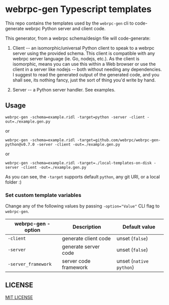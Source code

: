webrpc-gen Typescript templates
===============================

This repo contains the templates used by the `webrpc-gen` cli to code-generate
webrpc Python server and client code.

This generator, from a webrpc schema/design file will code-generate:

1. Client -- an isomorphic/universal Python client to speak to a webrpc server using the
provided schema. This client is compatible with any webrpc server language (ie. Go, nodejs, etc.).
As the client is isomorphic, means you can use this within a Web browser or use the client in a 
server like nodejs -- both without needing any dependencies. I suggest to read the generated
output of the generated code, and you shall see, its nothing fancy, just the sort of thing you'd
write by hand.

2. Server -- a Python server handler. See examples.

## Usage

```
webrpc-gen -schema=example.ridl -target=python -server -client -out=./example.gen.py
```

or 

```
webrpc-gen -schema=example.ridl -target=github.com/webrpc/webrpc-gen-python@v0.7.0 -server -client -out=./example.gen.py
```

or

```
webrpc-gen -schema=example.ridl -target=./local-templates-on-disk -server -client -out=./example.gen.py
```

As you can see, the `-target` supports default `python`, any git URI, or a local folder :)

### Set custom template variables
Change any of the following values by passing `-option="Value"` CLI flag to `webrpc-gen`.

| webrpc-gen -option   | Description                | Default value              |
|----------------------|----------------------------|----------------------------|
| `-client`            | generate client code       | unset (`false`)            |
| `-server`            | generate server code       | unset (`false`)            |
| `-server_framework`  | server code framework      | unset (`native python`)    |
## LICENSE

[MIT LICENSE](./LICENSE)

